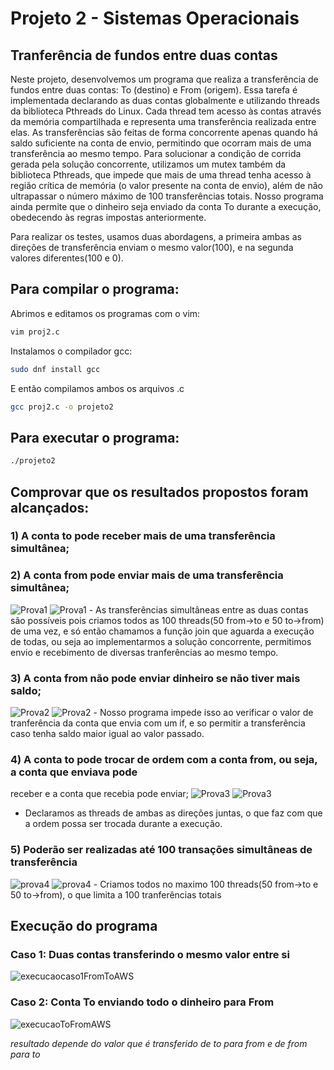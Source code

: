 # Projeto 2 - Sistemas Operacionais
## Tranferência de fundos entre duas contas

Neste projeto, desenvolvemos um programa que realiza a transferência de fundos entre duas contas: To (destino) e From (origem). Essa tarefa é implementada declarando as duas contas globalmente e utilizando threads da biblioteca Pthreads do Linux. Cada thread tem acesso às contas através da memória compartilhada e representa uma transferência realizada entre elas. As transferências são feitas de forma concorrente apenas quando há saldo suficiente na conta de envio, permitindo que ocorram mais de uma transferência ao mesmo tempo. Para solucionar a condição de corrida gerada pela solução concorrente, utilizamos um mutex também da biblioteca Pthreads, que impede que mais de uma thread tenha acesso à região crítica de memória (o valor presente na conta de envio), além de não ultrapassar o número máximo de 100 transferências totais. Nosso programa ainda permite que o dinheiro seja enviado da conta To durante a execução, obedecendo às regras impostas anteriormente.

Para realizar os testes, usamos duas abordagens, a primeira ambas as direções de transferência enviam o mesmo valor(100), e na segunda valores diferentes(100 e 0).

## Para compilar o programa: 
Abrimos e editamos os programas com o vim:
```bash
vim proj2.c
```
Instalamos o compilador gcc:
```bash
sudo dnf install gcc
```
E então compilamos ambos os arquivos .c
```bash
gcc proj2.c -o projeto2
```

## Para executar o programa:
```bash
./projeto2
```
## Comprovar que os resultados propostos foram alcançados:

### 1) A conta to pode receber mais de uma transferência simultânea;
### 2) A conta from pode enviar mais de uma transferência simultânea;

<img src="https://i.imgur.com/3RZm2oE.png" alt="Prova1">
<img src="https://i.imgur.com/Si5SOh7.png" alt="Prova1">
- As transferências simultâneas entre as duas contas são possíveis pois criamos todos as 100 threads(50 from->to e 50 to->from) de uma vez, e só então chamamos a função join que aguarda a execução de todas, ou seja ao implementarmos a solução concorrente, permitimos envio e recebimento de diversas tranferências ao mesmo tempo.


### 3) A conta from não pode enviar dinheiro se não tiver mais saldo;
<img src="https://i.imgur.com/YZUKvWC.png" alt="Prova2">
<img src="https://i.imgur.com/AW8Yxnf.png" alt="Prova2">
- Nosso programa impede isso ao verificar o valor de tranferência da conta que envia com um if, e so permitir a transferência caso tenha saldo maior igual ao valor passado.


### 4) A conta to pode trocar de ordem com a conta from, ou seja, a conta que enviava pode
receber e a conta que recebia pode enviar;
<img src="https://i.imgur.com/3RZm2oE.png" alt="Prova3">
<img src="https://i.imgur.com/Si5SOh7.png" alt="Prova3">
- Declaramos as threads de ambas as direções juntas, o que faz com que a ordem possa ser trocada durante a execução.


### 5) Poderão ser realizadas até 100 transações simultâneas de transferência
<img src="https://i.imgur.com/16JuIwX.png" alt="prova4">
<img src="https://i.imgur.com/wlGxEHT.png" alt="prova4">
- Criamos todos no maximo 100 threads(50 from->to e 50 to->from), o que limita a 100 tranferências totais


## Execução do programa
### Caso 1: Duas contas transferindo o mesmo valor entre si
<img src="https://i.imgur.com/wlGxEHT.png" alt="execucaocaso1FromToAWS">

### Caso 2: Conta To enviando todo o dinheiro para From
<img src="https://i.imgur.com/7OI4xQP.png" alt="execucaoToFromAWS">

*resultado depende do valor que é transferido de to para from e de from para to*
